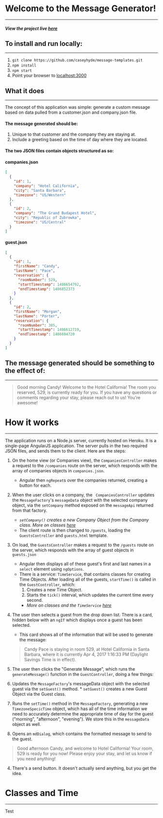# Welcome to the Message Generator!
-----------------------------------

##### View the project live [here](https://immense-cove-15914.herokuapp.com/#/companies)

## To install and run locally:
-------------------------------
1. `git clone https://github.com/caseyhyde/message-templates.git`
2. `npm install`
3. `npm start`
4. Point your browser to [localhost:3000](http://localhost:3000)

## What it does
-----------------
The concept of this application was simple: generate a custom message based on data pulled from a customer.json and company.json file.

#### The message generated should be:
1. Unique to that customer and the company they are staying at.
2. Include a greeting based on the time of day where they are located.

#### The two JSON files contain objects structured as so:

#### companies.json
```json
[
  {
    "id": 1,
    "company": "Hotel California",
    "city": "Santa Barbara",
    "timezone": "US/Western"
  },
  {
    "id": 2,
    "company": "The Grand Budapest Hotel",
    "city": "Republic of Zubrowka",
    "timezone": "US/Central"
  }
]
```

#### guest.json
```json
[
  {
    "id": 1,
    "firstName": "Candy",
    "lastName": "Pace",
    "reservation": {
      "roomNumber": 529,
      "startTimestamp": 1486654792,
      "endTimestamp": 1486852373
    }
  },
  {
    "id": 2,
    "firstName": "Morgan",
    "lastName": "Porter",
    "reservation": {
      "roomNumber": 385,
      "startTimestamp": 1486612719,
      "endTimestamp": 1486694720
    }
  }
]
```
## The message generated should be something to the effect of:
--------------------------------------------------------------
> Good morning Candy! Welcome to the Hotel California! The room you reserved, 529, is currently ready for you. If you have any questions or comments regarding your stay, please reach out to us! You're awesome!

# How it works
----------------
The application runs on a Node.js server, currently hosted on Heroku. It is a single-page AngularJS application. The server pulls in the two required JSON files, and sends them to the client. Here are the steps:
1. On the home view (or Companies view), the `CompaniesController` makes a request to the `/companies` route on the server, which responds with the array of companies objects in `companies.json`.
    * Angular then `ngRepeat`s over the companies returned, creating a button for each.
2. When the user clicks on a company, the ` CompaniesController` updates the `MessageFactory`'s `messageData` object with the selected company object, via the `setCompany` method exposed on the `messageApi` returned from that factory.
    * *`setCompany()` creates a new Company Object from the Company class. More on classes [here](#classes-and-time)*
    * The client route is then changed to `/guests`, loading the `GuestsController` and `guests.html` template.
3. On load, the `GuestsController` makes a request to the `/guests` route on the server, which responds with the array of guest objects in `guests.json`
    * Angular then displays all of these guest's first and last names in a `select` element using `ngOptions`.
    * There is a service: `TimeService`, that contains classes for creating Time Objects. After loading all of the guests, `startTime()` is called in the `GuestController`, which:
      1. Creates a new Time Object.
      2. Starts the `tick()` interval, which updates the current time every second.  
        * *More on classes and the `TimeService` [here](#classes-and-time)*
4. The user then selects a guest from the drop down list. There is a card, hidden below with an `ngIf` which displays once a guest has been selected.
    * This card shows all of the information that will be used to generate the message:
    > Candy Pace is staying in room 529, at Hotel California in Santa Barbara, where it is currently Apr 4, 2017 1:16:33 PM (Daylight Savings Time is in effect).  

5. The user then clicks the "Generate Message", which runs the `generateMessage()` function in the `GuestController`, doing a few things:
  1. Updates the `MessageFactory`'s messageData object with the selected guest via the `setGuest()` method.
    * `setGuest()` creates a new Guest Object via the Guest class.
  2. Runs the `setTime()` method in the `MessageFactory`, generating a new `TimezoneSpecicTime` object, which has all of the time information we need to accurately determine the appropriate time of day for the guest ("morning", "afternoon", "evening"). We store this in the `messageData` object as well.
  3. Opens an `mdDialog`, which contains the formatted message to send to the guest.
  > Good afternoon Candy, and welcome to Hotel California! Your room, 529 is ready for you now! Please enjoy your stay, and let us know if you need anything!

  4. There's a send button. It doesn't actually send anything, but you get the idea.







# Classes and Time
---------
Test
